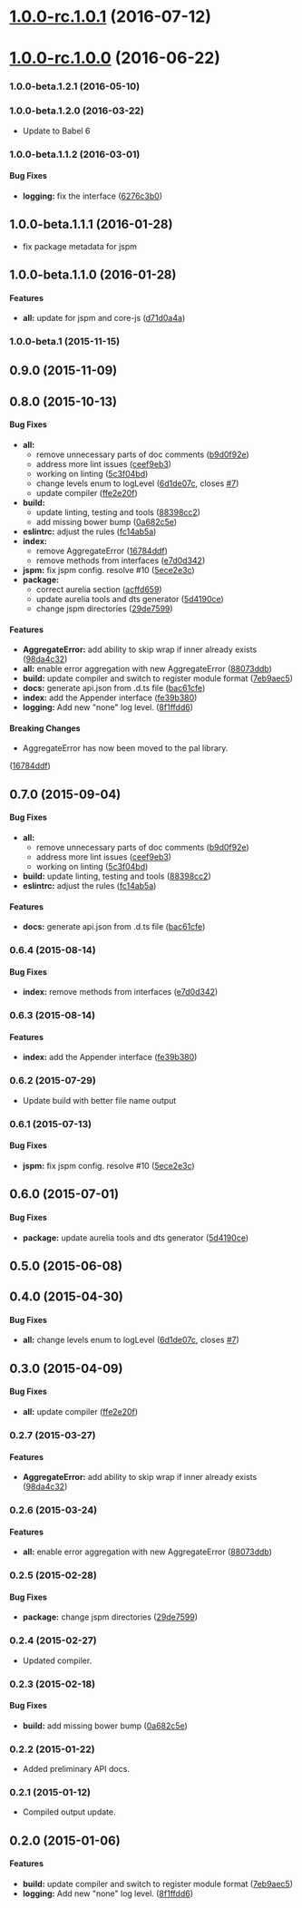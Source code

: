 <a name="1.0.0-rc.1.0.1"></a>
# [1.0.0-rc.1.0.1](https://github.com/aurelia/logging/compare/1.0.0-rc.1.0.0...v1.0.0-rc.1.0.1) (2016-07-12)



<a name="1.0.0-rc.1.0.0"></a>
# [1.0.0-rc.1.0.0](https://github.com/aurelia/logging/compare/1.0.0-beta.2.0.1...v1.0.0-rc.1.0.0) (2016-06-22)



### 1.0.0-beta.1.2.1 (2016-05-10)


### 1.0.0-beta.1.2.0 (2016-03-22)

* Update to Babel 6

### 1.0.0-beta.1.1.2 (2016-03-01)


#### Bug Fixes

* **logging:** fix the interface ([6276c3b0](http://github.com/aurelia/logging/commit/6276c3b0e89e2ecb37c873f467a47499c60386ed))


## 1.0.0-beta.1.1.1 (2016-01-28)

* fix package metadata for jspm

## 1.0.0-beta.1.1.0 (2016-01-28)


#### Features

* **all:** update for jspm and core-js ([d71d0a4a](http://github.com/aurelia/logging/commit/d71d0a4aa5db4e5697f91dc16e021c0796cf8fa5))


### 1.0.0-beta.1 (2015-11-15)


## 0.9.0 (2015-11-09)


## 0.8.0 (2015-10-13)


#### Bug Fixes

* **all:**
  * remove unnecessary parts of doc comments ([b9d0f92e](http://github.com/aurelia/logging/commit/b9d0f92e39c8cf72b1f43a35ddea0a0c7d29f267))
  * address more lint issues ([ceef9eb3](http://github.com/aurelia/logging/commit/ceef9eb3761211d75851cf1cb27f7dd42ae7789d))
  * working on linting ([5c3f04bd](http://github.com/aurelia/logging/commit/5c3f04bd4d60401b8488ea6842762342efe93bc7))
  * change levels enum to logLevel ([6d1de07c](http://github.com/aurelia/logging/commit/6d1de07c0f2a9e9e747df6f3bef4f74adf9c7074), closes [#7](http://github.com/aurelia/logging/issues/7))
  * update compiler ([ffe2e20f](http://github.com/aurelia/logging/commit/ffe2e20f0249b0cd1d7378ec42ca07df63b61ed0))
* **build:**
  * update linting, testing and tools ([88398cc2](http://github.com/aurelia/logging/commit/88398cc215d75a2d90b25250b534d9b4f4e131a5))
  * add missing bower bump ([0a682c5e](http://github.com/aurelia/logging/commit/0a682c5e50345a93f242463f16416feb9a6950ed))
* **eslintrc:** adjust the rules ([fc14ab5a](http://github.com/aurelia/logging/commit/fc14ab5a8914678e65ba9a18fcc10dc639f58e04))
* **index:**
  * remove AggregateError ([16784ddf](http://github.com/aurelia/logging/commit/16784ddfbbbfb57fda71ab2b0cdd26f8dd5b0cd0))
  * remove methods from interfaces ([e7d0d342](http://github.com/aurelia/logging/commit/e7d0d3421e59d9964c8dde5fe01e08c2f58b5e6a))
* **jspm:** fix jspm config. resolve #10 ([5ece2e3c](http://github.com/aurelia/logging/commit/5ece2e3cd8400fff38e6829c9a8270ae826382c0))
* **package:**
  * correct aurelia section ([acffd659](http://github.com/aurelia/logging/commit/acffd6598b64c145c1b72e9f7da527fcb09b35d9))
  * update aurelia tools and dts generator ([5d4190ce](http://github.com/aurelia/logging/commit/5d4190cec35bb8254aa2e33a4fdc3848084f56ce))
  * change jspm directories ([29de7599](http://github.com/aurelia/logging/commit/29de75997081b59485313679e451ae53d0f58fe9))


#### Features

* **AggregateError:** add ability to skip wrap if inner already exists ([98da4c32](http://github.com/aurelia/logging/commit/98da4c32c92ae12c654f3b3c827d48516970f174))
* **all:** enable error aggregation with new AggregateError ([88073ddb](http://github.com/aurelia/logging/commit/88073ddb7bb3d8c4ec86fb37d42978ae8c1b369f))
* **build:** update compiler and switch to register module format ([7eb9aec5](http://github.com/aurelia/logging/commit/7eb9aec56eb616c2bbfbb38e59b8813f3f42a2e9))
* **docs:** generate api.json from .d.ts file ([bac61cfe](http://github.com/aurelia/logging/commit/bac61cfe14f700e911ec520336e7c7acc9720954))
* **index:** add the Appender interface ([fe39b380](http://github.com/aurelia/logging/commit/fe39b380ad77d362f282a783da2f52e0706c8a44))
* **logging:** Add new "none" log level. ([8f1ffdd6](http://github.com/aurelia/logging/commit/8f1ffdd6291c77874388944edc4a897d7078dcbd))


#### Breaking Changes

* AggregateError has now been moved to the pal library.

 ([16784ddf](http://github.com/aurelia/logging/commit/16784ddfbbbfb57fda71ab2b0cdd26f8dd5b0cd0))


## 0.7.0 (2015-09-04)


#### Bug Fixes

* **all:**
  * remove unnecessary parts of doc comments ([b9d0f92e](http://github.com/aurelia/logging/commit/b9d0f92e39c8cf72b1f43a35ddea0a0c7d29f267))
  * address more lint issues ([ceef9eb3](http://github.com/aurelia/logging/commit/ceef9eb3761211d75851cf1cb27f7dd42ae7789d))
  * working on linting ([5c3f04bd](http://github.com/aurelia/logging/commit/5c3f04bd4d60401b8488ea6842762342efe93bc7))
* **build:** update linting, testing and tools ([88398cc2](http://github.com/aurelia/logging/commit/88398cc215d75a2d90b25250b534d9b4f4e131a5))
* **eslintrc:** adjust the rules ([fc14ab5a](http://github.com/aurelia/logging/commit/fc14ab5a8914678e65ba9a18fcc10dc639f58e04))


#### Features

* **docs:** generate api.json from .d.ts file ([bac61cfe](http://github.com/aurelia/logging/commit/bac61cfe14f700e911ec520336e7c7acc9720954))


### 0.6.4 (2015-08-14)


#### Bug Fixes

* **index:** remove methods from interfaces ([e7d0d342](http://github.com/aurelia/logging/commit/e7d0d3421e59d9964c8dde5fe01e08c2f58b5e6a))


### 0.6.3 (2015-08-14)


#### Features

* **index:** add the Appender interface ([fe39b380](http://github.com/aurelia/logging/commit/fe39b380ad77d362f282a783da2f52e0706c8a44))


### 0.6.2 (2015-07-29)

* Update build with better file name output

### 0.6.1 (2015-07-13)


#### Bug Fixes

* **jspm:** fix jspm config. resolve #10 ([5ece2e3c](http://github.com/aurelia/logging/commit/5ece2e3cd8400fff38e6829c9a8270ae826382c0))


## 0.6.0 (2015-07-01)


#### Bug Fixes

* **package:** update aurelia tools and dts generator ([5d4190ce](http://github.com/aurelia/logging/commit/5d4190cec35bb8254aa2e33a4fdc3848084f56ce))


## 0.5.0 (2015-06-08)


## 0.4.0 (2015-04-30)


#### Bug Fixes

* **all:** change levels enum to logLevel ([6d1de07c](http://github.com/aurelia/logging/commit/6d1de07c0f2a9e9e747df6f3bef4f74adf9c7074), closes [#7](http://github.com/aurelia/logging/issues/7))


## 0.3.0 (2015-04-09)


#### Bug Fixes

* **all:** update compiler ([ffe2e20f](http://github.com/aurelia/logging/commit/ffe2e20f0249b0cd1d7378ec42ca07df63b61ed0))


### 0.2.7 (2015-03-27)


#### Features

* **AggregateError:** add ability to skip wrap if inner already exists ([98da4c32](http://github.com/aurelia/logging/commit/98da4c32c92ae12c654f3b3c827d48516970f174))


### 0.2.6 (2015-03-24)


#### Features

* **all:** enable error aggregation with new AggregateError ([88073ddb](http://github.com/aurelia/logging/commit/88073ddb7bb3d8c4ec86fb37d42978ae8c1b369f))


### 0.2.5 (2015-02-28)


#### Bug Fixes

* **package:** change jspm directories ([29de7599](http://github.com/aurelia/logging/commit/29de75997081b59485313679e451ae53d0f58fe9))


### 0.2.4 (2015-02-27)

* Updated compiler.

### 0.2.3 (2015-02-18)


#### Bug Fixes

* **build:** add missing bower bump ([0a682c5e](http://github.com/aurelia/logging/commit/0a682c5e50345a93f242463f16416feb9a6950ed))


### 0.2.2 (2015-01-22)

* Added preliminary API docs.

### 0.2.1 (2015-01-12)

* Compiled output update.

## 0.2.0 (2015-01-06)

#### Features

* **build:** update compiler and switch to register module format ([7eb9aec5](http://github.com/aurelia/logging/commit/7eb9aec56eb616c2bbfbb38e59b8813f3f42a2e9))
* **logging:** Add new "none" log level. ([8f1ffdd6](http://github.com/aurelia/logging/commit/8f1ffdd6291c77874388944edc4a897d7078dcbd))
